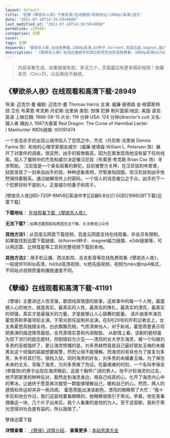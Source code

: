 ```yaml
---
layout: default
title: '犯罪《孽欲杀人夜》下载资源/在线播放/视频地址/1080p/高清/蓝光'
date: "2021-07-10T14:39:59+0800"
last_modified_at: "2021-07-10T14:39:59+0800"
permalink: /28949/
categories: 犯罪
cover:
tags: 犯罪
keywords: '孽欲杀人夜,在线免费看,1080p高清,bt种子,torrent,百度云盘,magnet,磁力链,迅雷下载资源'
description: '《孽欲杀人夜》在线云播放手机西瓜影院吉吉影音免费看，1080p高清bd/hd未删减完整版和tc抢先枪版，mkv/mp4格式，附带bt/torrent种子、magnet/磁力链、百度云盘、网盘资源迅雷下载链接'
---
```


>内容采集生成，如果链接失效，多试几个，页面最后有更多精彩视频！收藏本页（Ctrl+D)，以后再找不麻烦。


## 《孽欲杀人夜》在线观看和高清下载-28949

导演: 迈克尔·曼 编剧: 迈克尔·曼 Thomas Harris 主演: 威廉·彼德森 金·格雷斯特 琼·艾伦 布莱恩·考克斯 丹尼斯·法里纳 类型: 惊悚 犯罪 制片国家/地区: 美国 语言: 英语 上映日期: 1986-08-15 片长: 119 分钟 USA: 124 分钟(director’s cut) 又名: 猎人者 捕凶人 1987大悬案 Red Dragon: The Curse of Hannibal Lecter / Manhunter IMDb链接: tt0091474

一个变态杀手的出现让城市陷入了恐慌之中，杰克（丹尼斯·法里纳 Dennis Farina 饰）和他的心理学家朋友威尔（威廉·彼德森 William L. Petersen 饰）展开了对案件的调查。很显然，凶手的智商极高，因为在案发现场他没有留下任何线索。陷入了僵局中的杰克和威尔决定像汉尼拔（布莱恩·考克斯 Brian Cox 饰）寻求帮助。 汉尼拔是一个臭名昭著的罪犯，目前被警方关押，在汉尼拔的牢房里，狱医发现了一封来自凶手的信，种种迹象表明，尽管身陷囹圄，但汉尼拔和凶手依然保持着联系。通过破解信件上的密码，一个惊人的消息被公之于众，凶手的下一个犯罪目标不是别人，正是威尔的妻子和孩子。


[孽欲杀人夜][BD-720P-RMVB][英语中字][豆瓣6.8分][1.5GB][1986][BT下载/迅雷下载]

**下载地址**： [在线观看下载 《孽欲杀人夜》](https://www.btdx8.com/torrent/manhunter_1986.html) 


**无法下载?**：`如果迅雷因版权原因无法下载，关注微信公众号 `

**其他方法1**：从百度云网盘下载视频，百度云网盘支持在线观看，非会员有限制，如果能找到迅雷下载链接、bt/torrent种子、magnet磁力链接、e2dk链接等，可以用迅雷、比特彗星等工具将完整视频下载到本地。

**其他方法2**：用手机云播、西瓜影院、吉吉影音等在线免费观看《孽欲杀人夜》，一般提供1080p高清、hd/bd高清视频、tc抢先版视频，视频为mkv或mp4格式，不同站点视频质量和播放速度不同。


## 《孽缘》在线观看和高清下载-41191

《孽缘》主要讲述人性坚强，歌颂纯真情感的故事，这故事中的每一个人物，最震撼人心的地方，就是真实。最真实的人性，最真实的挣扎，最真实的漂亮，最真实的顽强，真实才是最强大的力量，才是能够让人心鼓舞的能量。 该片由青年演员霍思燕和李晨领衔主演，于荣光担任监制并出演。在8月29号的开机记者会上，女主角霍思燕独撑全场，白衣飘飘亮相，气质清爽怡人。对于新戏，霍思燕更表示将把表演的痕迹降至最低，全凭真情实意和内涵取胜。 从剧情上看，该剧的题材虽为现下流行的励志题材，但剧情较为少见——漂亮的女大学生海灵，被一个叫做刘多贵的恶棍强奸了，更让海灵愤慨的是，刘多贵赫然竟是自己最好朋友玉梅的未婚男友这个顽强的姑娘想要报警，然而父母不能理解。而海灵的哥哥也为了报复刘多贵，失手将其打伤，锒铛入狱。同时海灵的好友，刘多贵的未婚妻玉梅，为了保住未来的丈夫，背叛了海灵，为刘多贵做了伪证。在最艰难的时刻，一个名叫李保全(李晨饰)的男子出现在海灵眼前，这是个胸怀广阔的男人，他不计较海灵的过去，他不顾家里的种种反对，毅然走到海灵身边，用自己纯真的心，化开了海灵内心中的寒冰，让她终于愿意再次接受一颗能够理解自己，暖和自己的心。然而，两人的感情和命运却并非一帆风顺。 霍思燕能出演该剧色，漂亮的眼睛帮了大忙：&ldquo;我十年前和他合作过，我们这部戏要看眼睛的，她眼睛很吸引于荣光。李晨，他在青春偶像这一块，几个片子出来后，我个人看重的是他的为人。至于这部剧，我和于荣光觉得对社会是有益的，所以就做了。&rdquo;


孽缘迅雷下载

**详情查看**： [《孽缘》详情介绍](/movie/41191/)， **查看更多**：[本站资源大全](/movie/t/all/)

